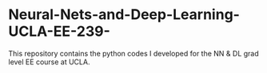 # Neural-Nets-and-Deep-Learning-UCLA-EE-239-
This repository contains the python codes I developed for the NN &amp; DL grad level EE course at UCLA.
